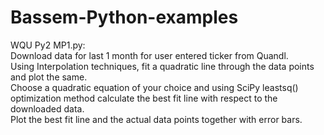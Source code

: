 # Bassem-Python-examples

WQU Py2 MP1.py:<br>
Download data for last 1 month for user entered ticker from Quandl.<br>
Using Interpolation techniques, fit a quadratic line through the data points and plot the same.<br>
Choose a quadratic equation of your choice and using SciPy leastsq() optimization method calculate the best fit line with respect to the downloaded data.<br>
Plot the best fit line and the actual data points together with error bars.<br>
<br>
